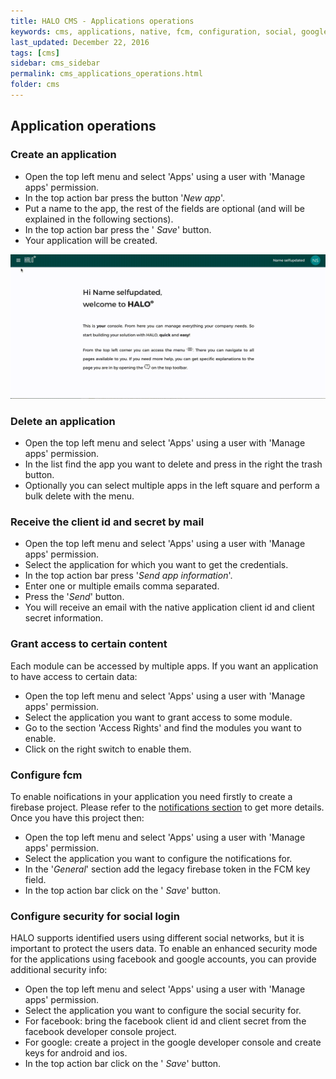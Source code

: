 ```yaml
---
title: HALO CMS - Applications operations
keywords: cms, applications, native, fcm, configuration, social, google, facebook, token, client id, client secret, operations
last_updated: December 22, 2016
tags: [cms]
sidebar: cms_sidebar
permalink: cms_applications_operations.html
folder: cms
---
```


## Application operations

### Create an application

- Open the top left menu and select 'Apps' using a user with 'Manage apps' permission.
- In the top action bar press the button '*New app*'.
- Put a name to the app, the rest of the fields are optional (and will be explained in the following sections).
- In the top action bar press the '<span class="fa fa-floppy-o"/> *Save*' button.
- Your application will be created.

<img src="./images/tutorial_create_app.gif" />

### Delete an application

- Open the top left menu and select 'Apps' using a user with 'Manage apps' permission.
- In the list find the app you want to delete and press in the right the <span class="fa fa-trash"/> trash button.
- Optionally you can select multiple apps in the left square and perform a bulk delete with the <span class="fa fa-ellipsis-v"/> menu.

### Receive the client id and secret by mail

- Open the top left menu and select 'Apps' using a user with 'Manage apps' permission.
- Select the application for which you want to get the credentials.
- In the top action bar press '*Send app information*'.
- Enter one or multiple emails comma separated.
- Press the '*Send*' button.
- You will receive an email with the native application client id and client secret information.

### Grant access to certain content

Each module can be accessed by multiple apps. If you want an application to have access to certain data:

- Open the top left menu and select 'Apps' using a user with 'Manage apps' permission.
- Select the application you want to grant access to some module.
- Go to the section 'Access Rights' and find the modules you want to enable.
- Click on the right switch to enable them.

### Configure fcm

To enable noifications in your application you need firstly to create a firebase project. Please refer
to the [notifications section]() to get more details. Once you have this project then:

- Open the top left menu and select 'Apps' using a user with 'Manage apps' permission.
- Select the application you want to configure the notifications for.
- In the '*General*' section add the legacy firebase token in the FCM key field.
- In the top action bar click on the '<span class="fa fa-floppy-o"/> *Save*' button.

### Configure security for social login

HALO supports identified users using different social networks, but it is important to protect the
users data. To enable an enhanced security mode for the applications using facebook and google accounts,
you can provide additional security info:

- Open the top left menu and select 'Apps' using a user with 'Manage apps' permission.
- Select the application you want to configure the social security for.
- For facebook: bring the facebook client id and client secret from the facebook developer console project.
- For google: create a project in the google developer console and create keys for android and ios.
- In the top action bar click on the '<span class="fa fa-floppy-o"/> *Save*' button.